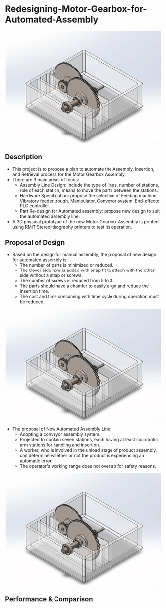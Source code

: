 # Redesigning-Motor-Gearbox-for-Automated-Assembly

<p align="center">
  <img width="500" src="https://github.com/kiettran499/Wind-Turbine-Project-Mechanical_Design/blob/main/The%20final%20design%20with%20bedplate_3D%20model.png">

## Description

- This project is to propose a plan to automate the Assembly, Insertion, and Retrieval process for the Motor Gearbox Assembly.
- There are 3 main areas of focus:
  - Assembly Line Design: include the type of lines, number of stations, role of each station, means to move the parts between the stations.
  - Hardware Specification: propose the selection of Feeding machine, Vibratory feeder trough, Manipulator, Conveyor system, End-effecto, PLC controller.
  - Part Re-design for Automated assembly: propose new design to suit the automated assembly line.
- A 3D physical prototype of the new Motor Gearbox Assembly is printed using RMIT Stereolithography printers to test its operation.
  
## Proposal of Design

- Based on the design for manual assembly, the proposal of new design for automated assembly is:
  - The number of parts is minimized or reduced.
  - The Cover side now is added with snap fit to attach with the other side without a strap or screws.
  - The number of screws is reduced from 5 to 3.
  - The parts should have a chamfer to easily align and reduce the insertion time.
  - The cost and time consuming with time cycle during operation must be reduced.
 
<p align="center">
  <img width="500" src="https://github.com/kiettran499/Wind-Turbine-Project-Mechanical_Design/blob/main/The%20final%20design%20with%20bedplate_3D%20model.png">
  
- The proposal of New Automated Assembly Line: 
  - Adopting a conveyor assembly system.
  - Projected to contain seven stations, each having at least six robotic arm stations for handling and insertion.
  - A worker, who is involved in the unload stage of product assembly, can determine whether or not the product is experiencing an automatic error.
  - The operator's working range does not overlap for safety reasons.

 <p align="center">
  <img width="500" src="https://github.com/kiettran499/Wind-Turbine-Project-Mechanical_Design/blob/main/The%20final%20design%20with%20bedplate_3D%20model.png">
   
## Performance & Comparison

